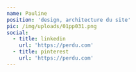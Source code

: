 ```yaml
---
name: Pauline
position: 'design, architecture du site'
pic: /img/uploads/01pp031.png
social:
  - title: linkedin
    url: 'https://perdu.com'
  - title: pinterest
    url: 'https://perdu.com'
---
```



